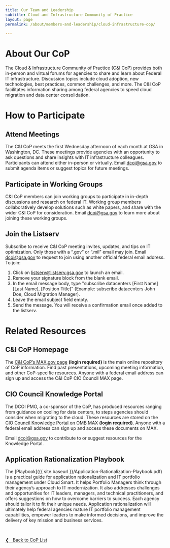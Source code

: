 ```yaml
---
title: Our Team and Leadership
subtitle: Cloud and Infrastructure Community of Practice
layout: page
permalink: /about/members-and-leadership/cloud-infrastructure-cop/

---
```

# About Our CoP
The Cloud & Infrastructure Community of Practice (C&I CoP) provides both in-person and virtual forums for agencies to share and learn about Federal IT infrastructure. Discussion topics include cloud adoption, new technologies, best practices, common challenges, and more. The C&I CoP facilitates information sharing among federal agencies to speed cloud migration and data center consolidation.

# How to Participate
## Attend Meetings
The C&I CoP meets the first Wednesday afternoon of each month at GSA in Washington, DC. These meetings provide agencies with an opportunity to ask questions and share insights with IT infrastructure colleagues. Participants can attend either in-person or virtually. Email [dcoi@gsa.gov](mailto:dcoi@gsa.gov) to submit agenda items or suggest topics for future meetings.

## Participate in Working Groups
C&I CoP members can join working groups to participate in in-depth discussions and research on federal IT. Working group members collaboratively develop solutions such as white papers, and share with the wider C&I CoP for consideration. Email [dcoi@gsa.gov](mailto:dcoi@gsa.gov) to learn more about joining these working groups.

## Join the Listserv
Subscribe to receive C&I CoP meeting invites, updates, and tips on IT optimization. Only those with a “.gov” or “.mil” email may join. Email [dcoi@gsa.gov](mailto:dcoi@gsa.gov) to request to join using another official federal email address. To join:

1. Click on [listserv@listserv.gsa.gov](mailto:listserv@listserv.gsa.govye) to launch an email.
2. Remove your signature block from the blank email.
3. In the email message body, type "subscribe datacenters [First Name] [Last Name], [Position Title]" (Example: subscribe datacenters John Doe, Cloud Migration Manager).
4. Leave the email subject field empty.
5. Send the message. You will receive a confirmation email once added to the listserv.

# Related Resources
## C&I CoP Homepage
The [C&I CoP’s MAX.gov page](https://community.max.gov/display/Egov/CIO+Council+Data+Center+Optimization+Initiative+Community+of+Practice) **(login required)** is the main online repository of CoP information. Find past presentations, upcoming meeting information, and other CoP-specific resources. Anyone with a federal email address can sign up and access the C&I CoP CIO Council MAX page.

## CIO Council Knowledge Portal
The DCOI PMO, a co-sponsor of the CoP, has produced resources ranging from guidance on cooling for data centers, to steps agencies should consider when migrating to the cloud. These resources are stored on the [CIO Council Knowledge Portal on OMB MAX](https://community.max.gov/x/8YwyK) **(login required)**. Anyone with a federal email address can sign up and access these documents on MAX.

Email [dcoi@gsa.gov](mailto:dcoi@gsa.gov) to contribute to or suggest resources for the Knowledge Portal.

## Application Rationalization Playbook
The [Playbook]({{ site.baseurl }}/Application-Rationalization-Playbook.pdf) is a practical guide for application rationalization and IT portfolio management under Cloud Smart. It helps Portfolio Managers think through their agency’s approach to IT modernization. It also addresses challenges and opportunities for IT leaders, managers, and technical practitioners, and offers suggestions on how to overcome barriers to success. Each agency should tailor it to fit their unique needs. Application rationalization will ultimately help federal agencies mature IT portfolio management capabilities, empower leaders to make informed decisions, and improve the delivery of key mission and business services.

&nbsp;

<a href="{{site.baseurl}}/about/members-and-leadership/#council-committees">&#10094; &nbsp; Back to CoP List</a><br>
